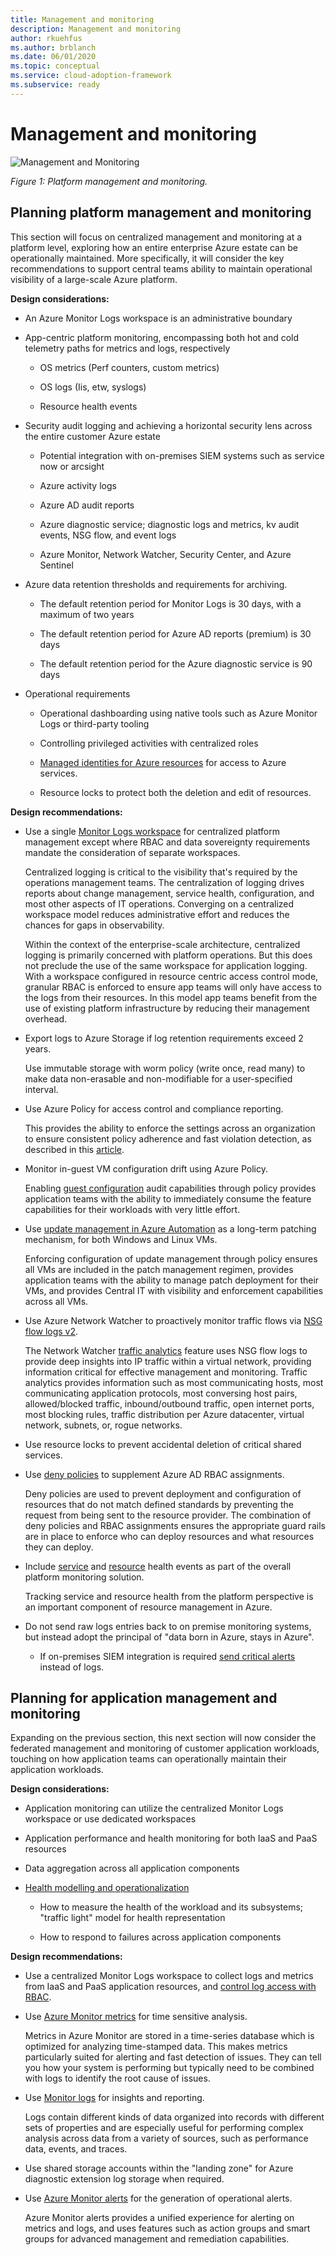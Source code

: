 ```yaml
---
title: Management and monitoring
description: Management and monitoring
author: rkuehfus
ms.author: brblanch
ms.date: 06/01/2020
ms.topic: conceptual
ms.service: cloud-adoption-framework
ms.subservice: ready
---
```


# Management and monitoring

![Management and Monitoring](./media/mgmt-mon.png)

_Figure 1: Platform management and monitoring._

## Planning platform management and monitoring

This section will focus on centralized management and monitoring at a platform level, exploring how an entire enterprise Azure estate can be operationally maintained. More specifically, it will consider the key recommendations to support central teams ability to maintain operational visibility of a large-scale Azure platform.

**Design considerations:**

- An Azure Monitor Logs workspace is an administrative boundary

- App-centric platform monitoring, encompassing both hot and cold telemetry paths for metrics and logs, respectively

  - OS metrics (Perf counters, custom metrics)

  - OS logs (Iis, etw, syslogs)

  - Resource health events

- Security audit logging and achieving a horizontal security lens across the entire customer Azure estate

  - Potential integration with on-premises SIEM systems such as service now or arcsight

  - Azure activity logs

  - Azure AD audit reports

  - Azure diagnostic service; diagnostic logs and metrics, kv audit events, NSG flow, and event logs

  - Azure Monitor, Network Watcher, Security Center, and Azure Sentinel

- Azure data retention thresholds and requirements for archiving.

  - The default retention period for Monitor Logs is 30 days, with a maximum of two years

  - The default retention period for Azure AD reports (premium) is 30 days

  - The default retention period for the Azure diagnostic service is 90 days

- Operational requirements

  - Operational dashboarding using native tools such as Azure Monitor Logs or third-party tooling

  - Controlling privileged activities with centralized roles

  - [Managed identities for Azure resources](https://docs.microsoft.com/azure/active-directory/managed-identities-azure-resources/overview) for access to Azure services.

  - Resource locks to protect both the deletion and edit of resources.

**Design recommendations:**

- Use a single [Monitor Logs workspace](https://docs.microsoft.com/azure/azure-monitor/platform/design-logs-deployment) for centralized platform management except where RBAC and data sovereignty requirements mandate the consideration of separate workspaces.

    Centralized logging is critical to the visibility that's required by the operations management teams. The centralization of logging drives reports about change management, service health, configuration, and most other aspects of IT operations. Converging on a centralized workspace model reduces administrative effort and reduces the chances for gaps in observability.

    Within the context of the enterprise-scale architecture, centralized logging is primarily concerned with platform operations. But this does not preclude the use of the same workspace for application logging. With a workspace configured in resource centric access control mode, granular RBAC is enforced to ensure app teams will only have access to the logs from their resources. In this model app teams benefit from the use of existing platform infrastructure by reducing their management overhead.

- Export logs to Azure Storage if log retention requirements exceed 2 years.

    Use immutable storage with worm policy (write once, read many) to make data non-erasable and non-modifiable for a user-specified interval.

- Use Azure Policy for access control and compliance reporting.

    This provides the ability to enforce the settings across an organization to ensure consistent policy adherence and fast violation detection, as described in this [article](https://docs.microsoft.com/azure/governance/policy/concepts/effects).

- Monitor in-guest VM configuration drift using Azure Policy.

    Enabling [guest configuration](https://docs.microsoft.com/azure/governance/policy/concepts/guest-configuration) audit capabilities through policy provides application teams with the ability to immediately consume the feature capabilities for their workloads with very little effort.

- Use [update management in Azure Automation](https://docs.microsoft.com/azure/automation/automation-update-management) as a long-term patching mechanism, for both Windows and Linux VMs.

    Enforcing configuration of update management through policy ensures all VMs are included in the patch management regimen, provides application teams with the ability to manage patch deployment for their VMs, and provides Central IT with visibility and enforcement capabilities across all VMs.

- Use Azure Network Watcher to proactively monitor traffic flows via [NSG flow logs v2](https://docs.microsoft.com/azure/network-watcher/network-watcher-nsg-flow-logging-overview).

    The Network Watcher [traffic analytics](https://docs.microsoft.com/azure/network-watcher/traffic-analytics) feature uses NSG flow logs to provide deep insights into IP traffic within a virtual network, providing information critical for effective management and monitoring. Traffic analytics provides information such as most communicating hosts, most communicating application protocols, most conversing host pairs, allowed/blocked traffic, inbound/outbound traffic, open internet ports, most blocking rules, traffic distribution per Azure datacenter, virtual network, subnets, or, rogue networks.

- Use resource locks to prevent accidental deletion of critical shared services.

- Use [deny policies](https://docs.microsoft.com/azure/governance/policy/concepts/effects#deny) to supplement Azure AD RBAC assignments.

    Deny policies are used to prevent deployment and configuration of resources that do not match defined standards by preventing the request from being sent to the resource provider. The combination of deny policies and RBAC assignments ensures the appropriate guard rails are in place to enforce who can deploy resources and what resources they can deploy.

- Include [service](https://docs.microsoft.com/azure/service-health/service-health-overview) and [resource](https://docs.microsoft.com/azure/service-health/resource-health-overview) health events as part of the overall platform monitoring solution.

    Tracking service and resource health from the platform perspective is an important component of resource management in Azure.

- Do not send raw logs entries back to on premise monitoring systems, but instead adopt the principal of "data born in Azure, stays in Azure".

  - If on-premises SIEM integration is required [send critical alerts](https://docs.microsoft.com/azure/security-center/continuous-export) instead of logs.

## Planning for application management and monitoring

Expanding on the previous section, this next section will now consider the federated management and monitoring of customer application workloads, touching on how application teams can operationally maintain their application workloads.

**Design considerations:**

- Application monitoring can utilize the centralized Monitor Logs workspace or use dedicated workspaces

- Application performance and health monitoring for both IaaS and PaaS resources

- Data aggregation across all application components

- [Health modelling and operationalization](https://docs.microsoft.com/azure/cloud-adoption-framework/manage/monitor/cloud-models-monitor-overview)

  - How to measure the health of the workload and its subsystems; "traffic light" model for health representation

  - How to respond to failures across application components

**Design recommendations:**

- Use a centralized Monitor Logs workspace to collect logs and metrics from IaaS and PaaS application resources, and [control log access with RBAC](https://docs.microsoft.com/azure/azure-monitor/platform/design-logs-deployment#access-control-overview).

- Use [Azure Monitor metrics](https://docs.microsoft.com/azure/azure-monitor/platform/data-platform-metrics) for time sensitive analysis.

    Metrics in Azure Monitor are stored in a time-series database which is optimized for analyzing time-stamped data. This makes metrics particularly suited for alerting and fast detection of issues. They can tell you how your system is performing but typically need to be combined with logs to identify the root cause of issues.

- Use [Monitor logs](https://docs.microsoft.com/azure/azure-monitor/platform/data-platform-logs) for insights and reporting.

    Logs contain different kinds of data organized into records with different sets of properties and are especially useful for performing complex analysis across data from a variety of sources, such as performance data, events, and traces.

- Use shared storage accounts within the "landing zone" for Azure diagnostic extension log storage when required.

- Use [Azure Monitor alerts](https://docs.microsoft.com/azure/azure-monitor/platform/alerts-overview) for the generation of operational alerts.

    Azure Monitor alerts provides a unified experience for alerting on metrics and logs, and uses features such as action groups and smart groups for advanced management and remediation capabilities.
